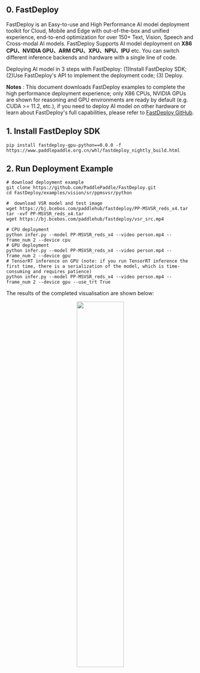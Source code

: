 ## 0. FastDeploy

FastDeploy is an Easy-to-use and High Performance AI model deployment toolkit for Cloud, Mobile and Edge with out-of-the-box and unified experience, end-to-end optimization for over 150+ Text, Vision, Speech and Cross-modal AI models. FastDeploy Supports AI model deployment on
**X86 CPU、NVIDIA GPU、ARM CPU、XPU、NPU、IPU** etc. You can switch different inference backends and hardware with a single line of code.

Deploying AI model in 3 steps with FastDeploy: (1)Install FastDeploy SDK;  (2)Use FastDeploy's API to implement the deployment code;  (3) Deploy.

**Notes** : This document downloads FastDeploy examples to complete the high performance deployment experience; only X86 CPUs, NVIDIA GPUs are shown for reasoning and GPU environments are ready by default (e.g. CUDA >= 11.2, etc.), if you need to deploy AI model on other hardware or learn about FastDeploy's full capabilities, please refer to [FastDeploy GitHub](https://github.com/PaddlePaddle/FastDeploy).

## 1. Install FastDeploy SDK
```
pip install fastdeploy-gpu-python==0.0.0 -f https://www.paddlepaddle.org.cn/whl/fastdeploy_nightly_build.html
```
## 2. Run Deployment Example
```
# download deployment example
git clone https://github.com/PaddlePaddle/FastDeploy.git
cd FastDeploy/examples/vision/sr/ppmsvsr/python

#  download VSR model and test image
wget https://bj.bcebos.com/paddlehub/fastdeploy/PP-MSVSR_reds_x4.tar
tar -xvf PP-MSVSR_reds_x4.tar
wget https://bj.bcebos.com/paddlehub/fastdeploy/vsr_src.mp4

# CPU deployment
python infer.py --model PP-MSVSR_reds_x4 --video person.mp4 --frame_num 2 --device cpu
# GPU deployment
python infer.py --model PP-MSVSR_reds_x4 --video person.mp4 --frame_num 2 --device gpu
# TensorRT inference on GPU (note: if you run TensorRT inference the first time, there is a serialization of the model, which is time-consuming and requires patience)
python infer.py --model PP-MSVSR_reds_x4 --video person.mp4 --frame_num 2 --device gpu --use_trt True
```

The results of the completed visualisation are shown below:
<div align="center">
<img src="https://user-images.githubusercontent.com/44053467/200456062-426b047a-3571-4463-94cf-c8d02ca25d16.png"  width = "50%" >
</div>